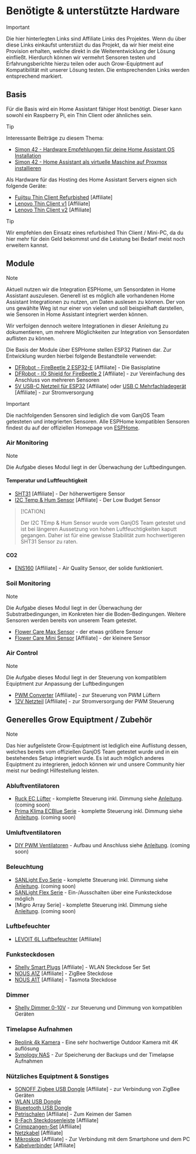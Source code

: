 # Benötigte & unterstützte Hardware

>[!IMPORTANT]
>
>Die hier hinterlegten Links sind Affiliate Links des Projektes. Wenn du über diese Links einkaufst unterstüzt du das Projekt, da wir hier meist eine Provision erhalten, welche direkt in die Weiterentwicklung der Lösung einfließt. Hierdurch können wir vermehrt Sensoren testen und Erfahrungsberichte hierzu teilen oder auch Grow-Equiptment auf Kompatibilität mit unserer Lösung testen. Die entsprechenden Links werden entsprechend markiert. 

## Basis
Für die Basis wird ein Home Assistant fähiger Host benötigt. Dieser kann sowohl ein Raspberry Pi, ein Thin Client oder ähnliches sein. 

>[!TIP]
>
>Interessante Beiträge zu diesem Thema:
>* [Simon 42 - Hardware Empfehlungen für deine Home Assistant OS Installation](https://www.simon42.com/home-assistant-hardware/)
>* [Simon 42 - Home Assistant als virtuelle Maschine auf Proxmox installieren](https://www.simon42.com/home-assistant-proxmox/)


Als Hardware für das Hosting des Home Assistant Servers eignen sich folgende Geräte:

* [Fujitsu Thin Client Refurbished](https://amzn.to/4aRsIdT) [Affiliate]
* [Lenovo Thin Client v1](https://amzn.to/3VuXxQ7) [Affiliate]
* [Lenovo Thin Client v2](https://amzn.to/3KsXgrs) [Affiliate]

>[!TIP]
>
>Wir empfehlen den Einsatz eines refurbished Thin Client / Mini-PC, da du hier mehr für dein Geld bekommst und die Leistung bei Bedarf meist noch erweitern kannst. 


## Module

>[!NOTE]
>
> Aktuell nutzen wir die Integration ESPHome, um Sensordaten in Home Assistant auszulesen. Generell ist es möglich alle vorhandenen Home Assistant Integrationen zu nutzen, um Daten auslesen zu können. Der von uns gewählte Weg ist nur einer von vielen und soll beispielhaft darstellen, wie Sensoren in Home Assistant integriert werden können. 
>
> Wir verfolgen dennoch weitere Integrationen in dieser Anleitung zu dokumentieren, um mehrere Möglichkeiten zur Integration von Sensordaten auflisten zu können. 


Die Basis der Module über ESPHome stellen ESP32 Platinen dar. Zur Entwicklung wurden hierbei folgende Bestandteile verwendet:

* [DFRobot - FireBeetle 2 ESP32-E](https://www.dfrobot.com/product-2231.html?tracking=WjyQJqF2zJKV41fDEVNqlL8iIoSaXJXcs510uBhCzQJ0RftedpYAlvGH8TibE7eY) [Affiliate] - Die Basisplatine
* [DFRobot - IO Shield for FireBeetle 2](https://www.dfrobot.com/product-2395.html?tracking=WjyQJqF2zJKV41fDEVNqlL8iIoSaXJXcs510uBhCzQJ0RftedpYAlvGH8TibE7eY) [Affiliate] - zur Vereinfachung des Anschluss von mehreren Sensoren
* [5V USB-C Netzteil für ESP32](https://amzn.to/4bTv2BX) [Affiliate] oder [USB C Mehrfachladegerät](https://amzn.to/4gixd4b) [Affiliate] - zur Stromversorgung

>[!IMPORTANT]
>
> Die nachfolgenden Sensoren sind lediglich die vom GanjOS Team getesteten und integrierten Sensoren. Alle ESPHome kompatiblen Sensoren findest du auf der offiziellen Homepage von [ESPHome](https://esphome.io/).

### Air Monitoring

>[!NOTE]
>
> Die Aufgabe dieses Modul liegt in der Überwachung der Luftbedingungen.

#### Temperatur und Luftfeuchtigkeit

* [SHT31](https://www.dfrobot.com/product-2160.html?tracking=WjyQJqF2zJKV41fDEVNqlL8iIoSaXJXcs510uBhCzQJ0RftedpYAlvGH8TibE7eY) [Affiliate] - Der höherwertigere Sensor
* [I2C Temp & Hum Sensor](https://www.dfrobot.com/product-2600.html?tracking=WjyQJqF2zJKV41fDEVNqlL8iIoSaXJXcs510uBhCzQJ0RftedpYAlvGH8TibE7eY) [Affiliate] - Der Low Budget Sensor

>[!CATION]
>
> Der I2C TEmp & Hum Sensor wurde vom GanjOS Team getestet und ist bei längeren Aussetzung von hohen Luftfeuchtigkeiten kaputt gegangen. Daher ist für eine gewisse Stabilität zum hochwertigeren SHT31 Sensor zu raten. 

#### CO2

* [ENS160](https://www.dfrobot.com/product-2623.html?tracking=WjyQJqF2zJKV41fDEVNqlL8iIoSaXJXcs510uBhCzQJ0RftedpYAlvGH8TibE7eY) [Affiliate] - Air Quality Sensor, der solide funktioniert.

### Soil Monitoring
>[!NOTE]
>
> Die Aufgabe dieses Modul liegt in der Überwachung der Substratbedingungen, im Konkreten hier die Boden-Bedingungen. Weitere Sensoren werden bereits von unserem Team getestet.

* [Flower Care Max Sensor](https://www.techpunt.nl/de/xiaomi-hhcc-mi-flower-care-plant-sensor-max.html) - der etwas größere Sensor
* [Flower Care Mini Sensor](https://amzn.to/4d90FZi) [Affiliate] - der kleinere Sensor

### Air Control 
>[!NOTE]
>
> Die Aufgabe dieses Modul liegt in der Steuerung von kompatiblem Equiptment zur Anpassung der Luftbedingungen

* [PWM Converter](https://amzn.to/4fwRR0Z) [Affiliate] - zur Steuerung von PWM Lüftern
* [12V Netzteil](https://amzn.to/3WTSvy8) [Affiliate] - zur Stromversorgung der PWM Steuerung


## Generelles Grow Equiptment / Zubehör

>[!NOTE]
>
>Das hier aufgelistete Grow-Equiptment ist lediglich eine Auflistung dessen, welches bereits vom offiziellen GanjOS Team getestet wurde und in ein bestehendes Setup integriert wurde. Es ist auch möglich anderes Equiptment zu integrieren, jedoch können wir und unsere Community hier meist nur bedingt Hilfestellung leisten.

### Abluftventilatoren

* [Ruck EC Lüfter]()  - komplette Steuerung inkl. Dimmung siehe [Anleitung](./Guides/RuckEC.md). (coming soon)
* [Prima Klima ECBlue Serie]() - komplette Steuerung inkl. Dimmung siehe [Anleitung](./Guides/PKECBlue.md). (coming soon)

### Umluftventilatoren

* [DIY PWM Ventilatoren]() - Aufbau und Anschluss siehe [Anleitung](./Guides/PWMVentilation.md). (coming soon)

### Beleuchtung

* [SANLight Evo Serie]() - komplette Steuerung inkl. Dimmung siehe [Anleitung](./Guides/SANLightEvo.md). (coming soon)
* [SANLight Flex Serie]() - Ein-/Ausschalten über eine Funksteckdose möglich
* [Migro Array Serie] - komplette Steuerung inkl. Dimmung siehe [Anleitung](./Guides/MigroArray.md). (coming soon)

### Luftbefeuchter

* [LEVOIT 6L Luftbefeuchter](https://amzn.to/3WyrkI8) [Affiliate]

### Funksteckdosen

* [Shelly Smart Plugs](https://amzn.to/3WRTe3u) [Affiliate] - WLAN Steckdose 5er Set
* [NOUS A1Z](https://amzn.to/4azvhRF) [Affiliate] - ZigBee Steckdose
* [NOUS A1T](https://amzn.to/4aBp3kl) [Affiliate] - Tasmota Steckdose

### Dimmer

* [Shelly Dimmer 0-10V](https://amzn.to/46Ivv8U) - zur Steuerung und Dimmung von kompatiblen Geräten

### Timelapse Aufnahmen
* [Reolink 4k Kamera](https://amzn.to/4f5R1qu) - Eine sehr hochwertige Outdoor Kamera mit 4K auflösung
* [Synology NAS](https://amzn.to/3ZAuOMU) - Zur Speicherung der Backups und der Timelapse Aufnahmen

### Nützliches Equiptment & Sonstiges

* [SONOFF Zigbee USB Dongle](https://amzn.to/4dXsq7Q) [Affiliate] - zur Verbindung von ZigBee Geräten
* [WLAN USB Dongle]()
* [Blueetooth USB Dongle]()
* [Petrischalen](https://amzn.to/3LSmwYS) [Affiliate] - Zum Keimen der Samen
* [8-Fach Steckdosenleiste](https://amzn.to/3YBD9zI) [Affiliate]
* [Crimpzangen-Set](https://amzn.to/3LWoBmO) [Affiliate]
* [Netzkabel](https://amzn.to/4duyV16) [Affiliate]
* [Mikroskop](https://amzn.to/3yvMO0a) [Affiliate] - Zur Verbindung mit dem Smartphone und dem PC
* [Kabelverbinder](https://amzn.to/4fxSA20) [Affiliate]